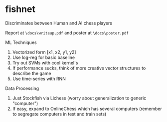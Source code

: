 # fishnet
Discriminates between Human and AI chess players

Report at `\docs\writeup.pdf` and poster at `\docs\poster.pdf`

ML Techniques
1. Vectorized form [x1, x2, y1, y2]
2. Use log-reg for basic baseline
3. Try out SVMs with cool kernel's
4. If performance sucks, think of more creative vector structures to describe
   the game
5. Use time-series with RNN

Data Processing
1. Just Stockfish via Lichess (worry about generalization to generic
   "computer")
2. If easy, expand to OnlineChess which has several computers (remember to
   segregate computers in test and train sets)
